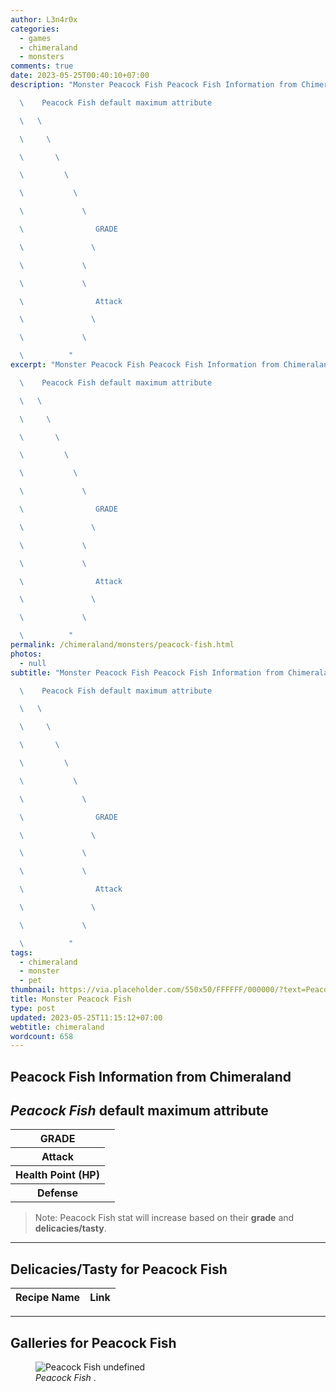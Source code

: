```yaml
---
author: L3n4r0x
categories:
  - games
  - chimeraland
  - monsters
comments: true
date: 2023-05-25T00:40:10+07:00
description: "Monster Peacock Fish Peacock Fish Information from Chimeraland

  \    Peacock Fish default maximum attribute

  \   \ 

  \     \ 

  \       \ 

  \         \ 

  \           \ 

  \             \ 

  \                GRADE

  \               \ 

  \             \ 

  \             \ 

  \                Attack

  \               \ 

  \             \ 

  \          "
excerpt: "Monster Peacock Fish Peacock Fish Information from Chimeraland

  \    Peacock Fish default maximum attribute

  \   \ 

  \     \ 

  \       \ 

  \         \ 

  \           \ 

  \             \ 

  \                GRADE

  \               \ 

  \             \ 

  \             \ 

  \                Attack

  \               \ 

  \             \ 

  \          "
permalink: /chimeraland/monsters/peacock-fish.html
photos:
  - null
subtitle: "Monster Peacock Fish Peacock Fish Information from Chimeraland

  \    Peacock Fish default maximum attribute

  \   \ 

  \     \ 

  \       \ 

  \         \ 

  \           \ 

  \             \ 

  \                GRADE

  \               \ 

  \             \ 

  \             \ 

  \                Attack

  \               \ 

  \             \ 

  \          "
tags:
  - chimeraland
  - monster
  - pet
thumbnail: https://via.placeholder.com/550x50/FFFFFF/000000/?text=Peacock Fish
title: Monster Peacock Fish
type: post
updated: 2023-05-25T11:15:12+07:00
webtitle: chimeraland
wordcount: 658
---
```


<link
  rel="stylesheet"
  href="https://rawcdn.githack.com/dimaslanjaka/Web-Manajemen/870a349/css/bootstrap-5-3-0-alpha3-wrapper.css"
/>
<section id="bootstrap-wrapper">
  <div data-bs-theme="dark">
    <h2>Peacock Fish Information from Chimeraland</h2>
    <h2 id="attribute"><i>Peacock Fish</i> default maximum attribute</h2>
    <div class="row">
      <div class="col mb-2">
        <div class="card">
          <div class="card-body">
            <table>
              <tr>
                <th>GRADE</th>
                <td><br /></td>
              </tr>
              <tr>
                <th>Attack</th>
                <td></td>
              </tr>
              <tr>
                <th>Health Point (HP)</th>
                <td></td>
              </tr>
              <tr>
                <th>Defense</th>
                <td></td>
              </tr>
            </table>
          </div>
        </div>
      </div>
    </div>
    <blockquote class="bd-callout bd-callout-warning">
      Note: Peacock Fish stat will increase based on their <b>grade</b> and
      <b>delicacies/tasty</b>.
    </blockquote>
    <hr />
    <h2 id="delicacies">Delicacies/Tasty for Peacock Fish</h2>
    <div class="card">
      <div class="card-body">
        <div class="table-responsive">
          <table class="table table-striped">
            <thead>
              <tr>
                <th>Recipe Name</th>
                <th>Link</th>
              </tr>
            </thead>
            <tbody></tbody>
          </table>
        </div>
      </div>
    </div>
    <hr />
    <div id="gallery">
      <h2>Galleries for Peacock Fish</h2>
      <div class="row">
        <div class="col-lg-6 col-12">
          <figure>
            <img
              src="https://www.webmanajemen.com/undefined"
              alt="Peacock Fish undefined"
            />
            <figcaption style="word-wrap: break-word">
              <i>Peacock Fish</i> .
            </figcaption>
          </figure>
        </div>
      </div>
    </div>
  </div>
</section>